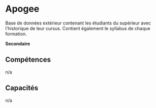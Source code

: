 # Apogee

Base de données extérieur contenant les étudiants du supérieur avec l'historique de leur cursus. Contient également le syllabus de chaque formation.

**Secondaire**

## Compétences

n/a

## Capacités

n/a
